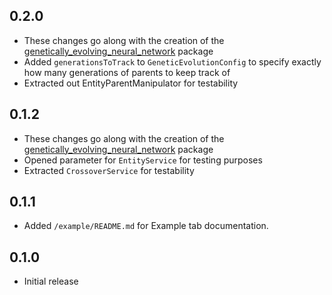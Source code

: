 ## 0.2.0

* These changes go along with the creation of the [genetically_evolving_neural_network](https://github.com/dancout/genetically_evolving_neural_network) package
* Added `generationsToTrack` to `GeneticEvolutionConfig` to specify exactly how many generations of parents to keep track of
* Extracted out EntityParentManipulator for testability

## 0.1.2

* These changes go along with the creation of the [genetically_evolving_neural_network](https://github.com/dancout/genetically_evolving_neural_network) package
* Opened parameter for `EntityService` for testing purposes
* Extracted `CrossoverService` for testability

## 0.1.1

* Added `/example/README.md` for Example tab documentation.

## 0.1.0

* Initial release